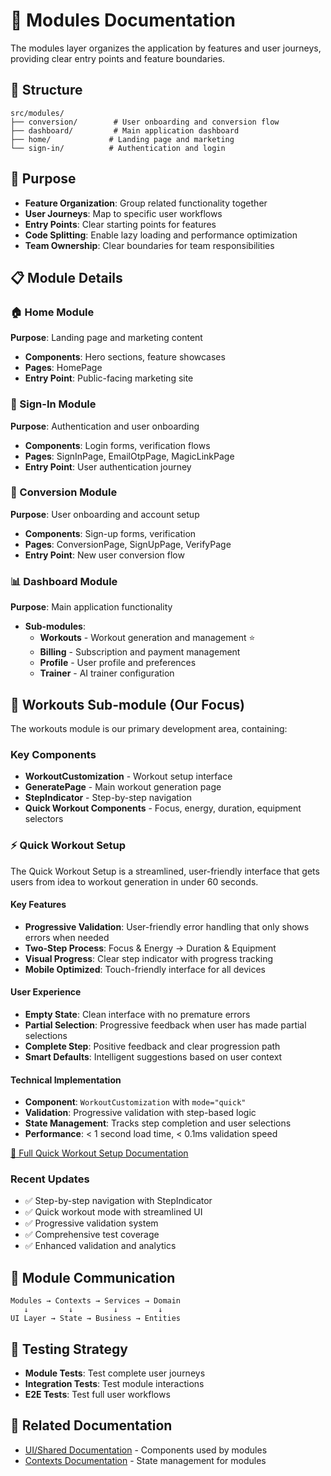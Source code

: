 # 🎯 Modules Documentation

The modules layer organizes the application by features and user journeys, providing clear entry points and feature boundaries.

## 📁 Structure

```
src/modules/
├── conversion/        # User onboarding and conversion flow
├── dashboard/         # Main application dashboard
├── home/             # Landing page and marketing
└── sign-in/          # Authentication and login
```

## 🎯 Purpose

- **Feature Organization**: Group related functionality together
- **User Journeys**: Map to specific user workflows
- **Entry Points**: Clear starting points for features
- **Code Splitting**: Enable lazy loading and performance optimization
- **Team Ownership**: Clear boundaries for team responsibilities

## 📋 Module Details

### 🏠 Home Module
**Purpose**: Landing page and marketing content
- **Components**: Hero sections, feature showcases
- **Pages**: HomePage
- **Entry Point**: Public-facing marketing site

### 🔐 Sign-In Module
**Purpose**: Authentication and user onboarding
- **Components**: Login forms, verification flows
- **Pages**: SignInPage, EmailOtpPage, MagicLinkPage
- **Entry Point**: User authentication journey

### 🎯 Conversion Module
**Purpose**: User onboarding and account setup
- **Components**: Sign-up forms, verification
- **Pages**: ConversionPage, SignUpPage, VerifyPage
- **Entry Point**: New user conversion flow

### 📊 Dashboard Module
**Purpose**: Main application functionality
- **Sub-modules**:
  - **Workouts** - Workout generation and management ⭐
  - **Billing** - Subscription and payment management
  - **Profile** - User profile and preferences
  - **Trainer** - AI trainer configuration

## 🎯 Workouts Sub-module (Our Focus)

The workouts module is our primary development area, containing:

### Key Components
- **WorkoutCustomization** - Workout setup interface
- **GeneratePage** - Main workout generation page
- **StepIndicator** - Step-by-step navigation
- **Quick Workout Components** - Focus, energy, duration, equipment selectors

### ⚡ Quick Workout Setup
The Quick Workout Setup is a streamlined, user-friendly interface that gets users from idea to workout generation in under 60 seconds.

#### Key Features
- **Progressive Validation**: User-friendly error handling that only shows errors when needed
- **Two-Step Process**: Focus & Energy → Duration & Equipment
- **Visual Progress**: Clear step indicator with progress tracking
- **Mobile Optimized**: Touch-friendly interface for all devices

#### User Experience
- **Empty State**: Clean interface with no premature errors
- **Partial Selection**: Progressive feedback when user has made partial selections
- **Complete Step**: Positive feedback and clear progression path
- **Smart Defaults**: Intelligent suggestions based on user context

#### Technical Implementation
- **Component**: `WorkoutCustomization` with `mode="quick"`
- **Validation**: Progressive validation with step-based logic
- **State Management**: Tracks step completion and user selections
- **Performance**: < 1 second load time, < 0.1ms validation speed

[📖 Full Quick Workout Setup Documentation](./workouts/quick-workout-setup.md)

### Recent Updates
- ✅ Step-by-step navigation with StepIndicator
- ✅ Quick workout mode with streamlined UI
- ✅ Progressive validation system
- ✅ Comprehensive test coverage
- ✅ Enhanced validation and analytics

## 🔄 Module Communication

```
Modules → Contexts → Services → Domain
   ↓         ↓         ↓         ↓
UI Layer → State → Business → Entities
```

## 🧪 Testing Strategy

- **Module Tests**: Test complete user journeys
- **Integration Tests**: Test module interactions
- **E2E Tests**: Test full user workflows

## 🔗 Related Documentation

- [UI/Shared Documentation](../ui/shared/README.md) - Components used by modules
- [Contexts Documentation](../contexts/README.md) - State management for modules 